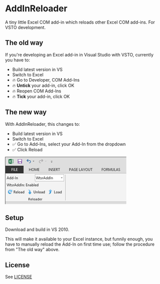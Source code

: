 # AddInReloader

A tiny little Excel COM add-in which reloads other Excel COM add-ins. For VSTO development.

## The old way

If you're developing an Excel add-in in Visual Studio with VSTO, currently you have to:

 * Build latest version in VS
 * Switch to Excel
 * :fire: Go to Developer, COM Add-Ins
 * :fire: **Untick** your add-in, click OK
 * :fire: Reopen COM Add-Ins
 * :fire: **Tick** your add-in, click OK

## The new way

With AddInReloader, this changes to:

 * Build latest version in VS
 * Switch to Excel
 * :white_check_mark: Go to Add-Ins, select your Add-In from the dropdown
 * :white_check_mark: Click Reload
 
![Reloader Screenshot](./screenshot1.png)

## Setup

Download and build in VS 2010.

This will make it available to your Excel instance, but funnily enough, you have to manually reload the Add-In on first time use; follow the procedure from "The old way" above.

## License

See [LICENSE](./LICENSE.txt)